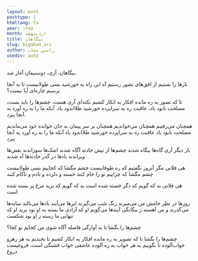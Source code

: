 ```yaml
---
layout: post
posttype: 1
htmllang: fa
year: ۱۳۸۵
month: اردیبهشت
title: بیگاهان 
slug: bigahan_ari
author: رامین مجاب
usediv: auto
---
```


بیگاهان،
آری،
دوستیمان آغاز شد.

بارها را بستیم
از افق‌های تصور رستیم
آه این راه به خورشید بسی طولانیست
تا به آنجا برسیم
چاره‌ای آیا نیست؟

تا که تصور به ره مانده افکار به انکار کشیم
نکته‌ای آری هست،
چشم‌ها را باید بست،
مصلحت نابود باد،
عاقبت ره به سراپرده خورشید طلااندود باد.
آنکه ما را به ره آورد به آنجا ببرد.

همچنان می‌رفتیم
همچنان می‌خواندیم
همچنان بر سر پیمان به جان خوانده خود می‌ماندیم
مصلحت نابود باد
عاقبت ره به سراپرده خورشید طلااندود باد
آنکه ما را به ره آورد به آنجا ببرد

بار دیگر آری
گاه‌ها بیگاه شدند
چشم‌ها از تپش حادثه آگاه شدند
اشک‌ها سوزاندند
بغض‌ها ویراندند
یادها در گذر حادثه‌ها آه شدند

هی فلانی مگر آنروز نگفتیم که ره طوفانیست
چشم مگشا که کجاییم بسی طولانیست
چشم مگشا که چراییم تو را خام کنند
خسته و دلزده و نادم و ناکام کنند

هی فلانی
به که گویم که دگر خسته شده است
به که گویم که برید
مرغ پر بسته شده است

روزها در نظر خامش من می‌میرند
رنگ شب می‌گیرند
ابرها می‌آیند
بادها می‌نالند
سایه‌ها می‌گذرند
و من آهسته ز بیگانگی آینه‌ها می‌گویم
او که آزادی ما بسته به او بود برید
او که تنهایی ما رسته ز او بود شکست

چشم‌ها را بگشا
تا به آوارگی فاصله آگاه شوی
من کجایم تو کجا؟

چشم‌ها را بگشا
تا که تصویر به ره مانده افکار به انکار کشیم
تا بخندیم به هر رهرو خواب‌آلوده
تا بگوییم به هر خواب به ره آلوده
عاشقی خواب قشنگی است، فروغیست دروغ

